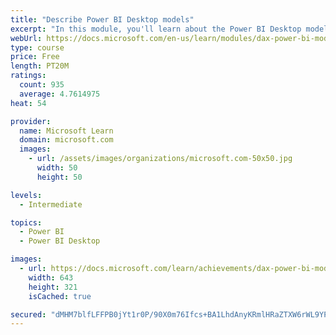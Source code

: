 ```yaml
---
title: "Describe Power BI Desktop models"
excerpt: "In this module, you'll learn about the Power BI Desktop model structure, star schema design basics, analytics queries, and report visual configuration. This module provides a strong foundation on which you can learn to optimize model designs and add model calculations."
webUrl: https://docs.microsoft.com/en-us/learn/modules/dax-power-bi-models/
type: course
price: Free
length: PT20M
ratings:
  count: 935
  average: 4.7614975
heat: 54

provider:
  name: Microsoft Learn
  domain: microsoft.com
  images:
    - url: /assets/images/organizations/microsoft.com-50x50.jpg
      width: 50
      height: 50

levels:
  - Intermediate

topics:
  - Power BI
  - Power BI Desktop

images:
  - url: https://docs.microsoft.com/learn/achievements/dax-power-bi-models-social.png
    width: 643
    height: 321
    isCached: true

secured: "dMHM7blfLFFPB0jYt1r0P/90X0m76Ifcs+BA1LhdAnyKRmlHRaZTXW6rWL9YP3U8bhBvTSymcD4l3fRx12soUrhdpCMon+zOhR58wgMo2Xcj/0bd2DAwwqzqdkTXJCNUEX+kW6MFxcHq+AM/T7JCjiuDXEtpWbJa4OlBz9EJg7RZ28Btlm7XZarWAD5FM7n2hqP52uMLv8WqSG2z6IQuggg2j303jHpvsoT1sXPBNxDx9zRN4EWRraJRknryd61CmYF2uWnXbLXJG4qogm0VdQQVWizDHUWx5TtSXu2QAbtPIr72g8tqANF4jiplIuxV8eVsBU97pMq4ctOcB6wr6QhqkKsrJ7Izl/2Yj71Bf10wN5h57LBOZT69k6L7yxc8pZdEatmg2XMAL/CWqP/bZcpb5qB1G0qfGL6dgm0e5L0=;4k+5/YNcGTocT1SLURh2kA=="
---
```


